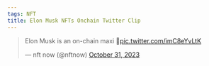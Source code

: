 ```yaml
---
tags: NFT
title: Elon Musk NFTs Onchain Twitter Clip
---
```


<blockquote class="twitter-tweet"><p lang="en" dir="ltr">Elon Musk is an on-chain maxi 👀<a href="https://t.co/imC8eYvLtK">pic.twitter.com/imC8eYvLtK</a></p>&mdash; nft now (@nftnow) <a href="https://twitter.com/nftnow/status/1719479171120791823?ref_src=twsrc%5Etfw">October 31, 2023</a></blockquote> <script async src="https://platform.twitter.com/widgets.js" charset="utf-8"></script>
